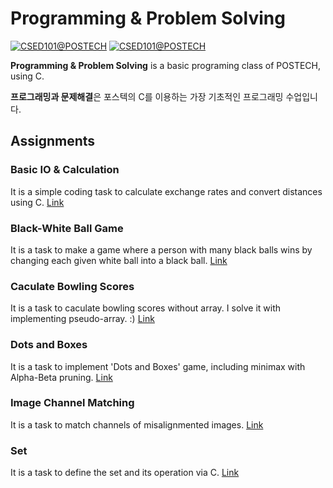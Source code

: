 # Programming & Problem Solving
[![CSED101@POSTECH](https://img.shields.io/badge/CSED101-POSTECH-c80150)](https://www.postech.ac.kr/eng)
[![CSED101@POSTECH](https://img.shields.io/badge/Fall-2019-775E64)](https://www.postech.ac.kr/eng)

 **Programming & Problem Solving** is a basic programing class of POSTECH, using C.
 
 **프로그래밍과 문제해결**은 포스텍의 C를 이용하는 가장 기초적인 프로그래밍 수업입니다. 

## Assignments
### Basic IO & Calculation
It is a simple coding task to calculate exchange rates and convert distances using C. [Link](ASSN_1)
 
### Black-White Ball Game
It is a task to make a game where a person with many black balls wins by changing each given white ball into a black ball.
 [Link](ASSN_2)
 
### Caculate Bowling Scores
It is a task to caculate bowling scores without array. I solve it with implementing pseudo-array. :)
 [Link](ASSN_2)
 
### Dots and Boxes
It is a task to implement 'Dots and Boxes' game, including minimax with Alpha-Beta pruning.
 [Link](ASSN_3)
 
### Image Channel Matching
It is a task to match channels of misalignmented images. 
[Link](ASSN_4)

### Set
It is a task to define the set and its operation via C.
[Link](ASSN_5)
